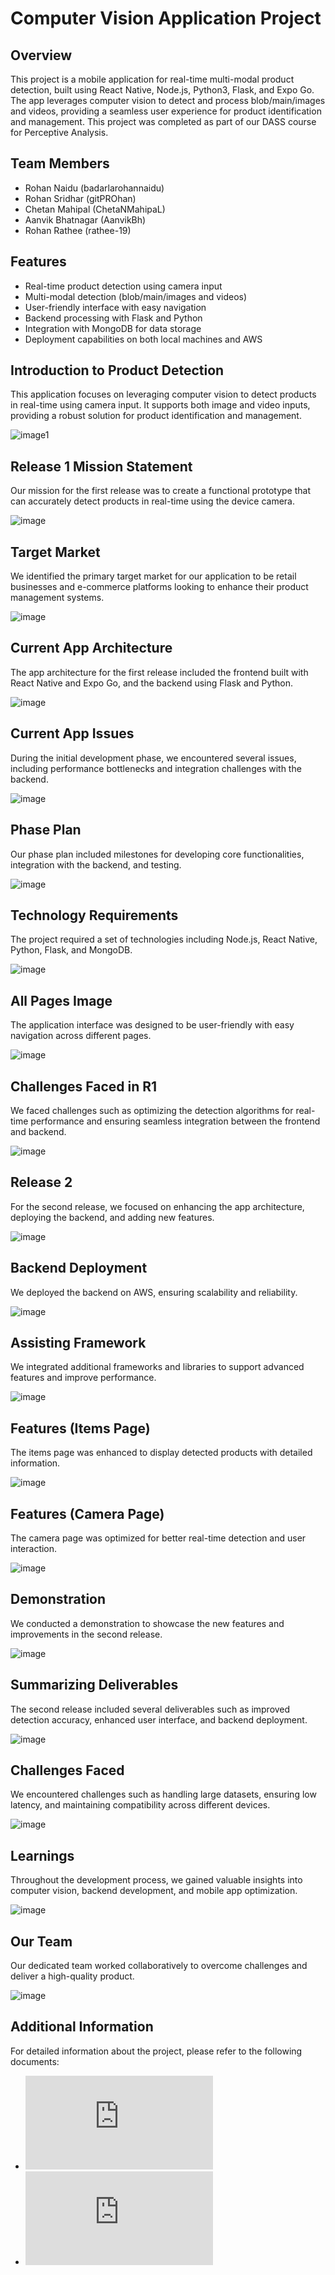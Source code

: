 # Computer Vision Application Project

## Overview

This project is a mobile application for real-time multi-modal product detection, built using React Native, Node.js, Python3, Flask, and Expo Go. The app leverages computer vision to detect and process blob/main/images and videos, providing a seamless user experience for product identification and management. This project was completed as part of our DASS course for Perceptive Analysis.

## Team Members

- Rohan Naidu (badarlarohannaidu)
- Rohan Sridhar (gitPROhan)
- Chetan Mahipal (ChetaNMahipaL)
- Aanvik Bhatnagar (AanvikBh)
- Rohan Rathee (rathee-19)

## Features

- Real-time product detection using camera input
- Multi-modal detection (blob/main/images and videos)
- User-friendly interface with easy navigation
- Backend processing with Flask and Python
- Integration with MongoDB for data storage
- Deployment capabilities on both local machines and AWS

## Introduction to Product Detection

This application focuses on leveraging computer vision to detect products in real-time using camera input. It supports both image and video inputs, providing a robust solution for product identification and management.

![image1](https://github.com/rathee-19/Computer-Vision-Applicatoin-project/blob/main/images/R1-1.png)


## Release 1 Mission Statement

Our mission for the first release was to create a functional prototype that can accurately detect products in real-time using the device camera.

![image](https://github.com/rathee-19/Computer-Vision-Applicatoin-project/blob/main/images/R1-2.png)

## Target Market

We identified the primary target market for our application to be retail businesses and e-commerce platforms looking to enhance their product management systems.

![image](https://github.com/rathee-19/Computer-Vision-Applicatoin-project/blob/main/images/R1-3.png)

## Current App Architecture

The app architecture for the first release included the frontend built with React Native and Expo Go, and the backend using Flask and Python.

![image](https://github.com/rathee-19/Computer-Vision-Applicatoin-project/blob/main/images/R1-4.png)

## Current App Issues

During the initial development phase, we encountered several issues, including performance bottlenecks and integration challenges with the backend.

![image](https://github.com/rathee-19/Computer-Vision-Applicatoin-project/blob/main/images/R1-5.png)

## Phase Plan

Our phase plan included milestones for developing core functionalities, integration with the backend, and testing.

![image](https://github.com/rathee-19/Computer-Vision-Applicatoin-project/blob/main/images/R1-6.png)

## Technology Requirements

The project required a set of technologies including Node.js, React Native, Python, Flask, and MongoDB.

![image](https://github.com/rathee-19/Computer-Vision-Applicatoin-project/blob/main/images/R1-7.png)

## All Pages Image

The application interface was designed to be user-friendly with easy navigation across different pages.

![image](https://github.com/rathee-19/Computer-Vision-Applicatoin-project/blob/main/images/R1-8.png)

## Challenges Faced in R1

We faced challenges such as optimizing the detection algorithms for real-time performance and ensuring seamless integration between the frontend and backend.

![image](https://github.com/rathee-19/Computer-Vision-Applicatoin-project/blob/main/images/R1-9.png)

## Release 2

For the second release, we focused on enhancing the app architecture, deploying the backend, and adding new features.

![image](https://github.com/rathee-19/Computer-Vision-Applicatoin-project/blob/main/images/R2-1.png)

## Backend Deployment

We deployed the backend on AWS, ensuring scalability and reliability.

![image](https://github.com/rathee-19/Computer-Vision-Applicatoin-project/blob/main/images/R2-2.png)

## Assisting Framework

We integrated additional frameworks and libraries to support advanced features and improve performance.

![image](https://github.com/rathee-19/Computer-Vision-Applicatoin-project/blob/main/images/R2-3.png)

## Features (Items Page)

The items page was enhanced to display detected products with detailed information.

![image](https://github.com/rathee-19/Computer-Vision-Applicatoin-project/blob/main/images/R2-4.png)

## Features (Camera Page)

The camera page was optimized for better real-time detection and user interaction.

![image](https://github.com/rathee-19/Computer-Vision-Applicatoin-project/blob/main/images/R2-5.png)

## Demonstration

We conducted a demonstration to showcase the new features and improvements in the second release.

![image](https://github.com/rathee-19/Computer-Vision-Applicatoin-project/blob/main/images/R2-6.png)

## Summarizing Deliverables

The second release included several deliverables such as improved detection accuracy, enhanced user interface, and backend deployment.

![image](https://github.com/rathee-19/Computer-Vision-Applicatoin-project/blob/main/images/R2-7.png)

## Challenges Faced

We encountered challenges such as handling large datasets, ensuring low latency, and maintaining compatibility across different devices.

![image](https://github.com/rathee-19/Computer-Vision-Applicatoin-project/blob/main/images/R2-8.png)

## Learnings

Throughout the development process, we gained valuable insights into computer vision, backend development, and mobile app optimization.

![image](https://github.com/rathee-19/Computer-Vision-Applicatoin-project/blob/main/images/R2-9.png)

## Our Team

Our dedicated team worked collaboratively to overcome challenges and deliver a high-quality product.

![image](https://github.com/rathee-19/Computer-Vision-Applicatoin-project/blob/main/images/R2-10.png)

## Additional Information

For detailed information about the project, please refer to the following documents:

- ![Release 1 Details (Team33.pdf)](https://github.com/rathee-19/Computer-Vision-Applicatoin-project/blob/main/images/R1.pdf)
- ![Release 2 Details (R2_1.pdf)](https://github.com/rathee-19/Computer-Vision-Applicatoin-project/blob/main/images/R2.pdf)
